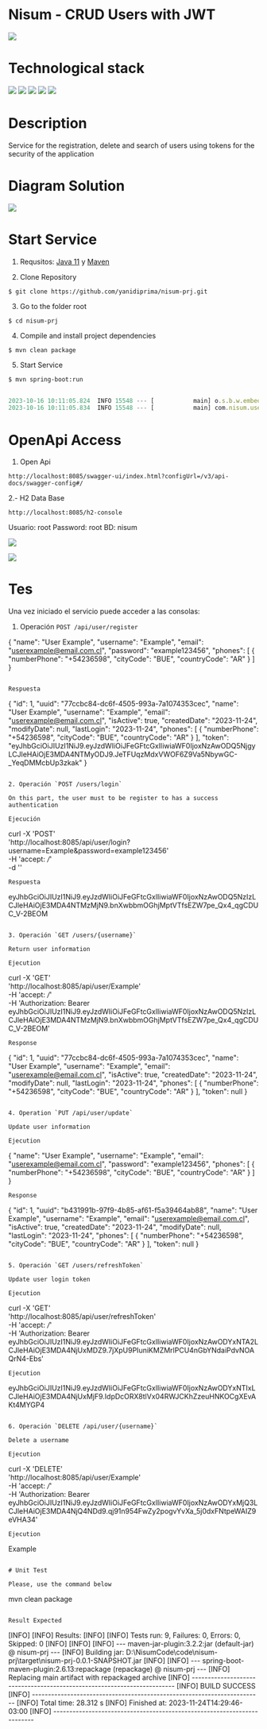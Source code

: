 # Nisum - CRUD Users with JWT

![](https://img.shields.io/badge/build-success-brightgreen.svg)

# Technological stack

![](https://img.shields.io/badge/java_11-✓-blue.svg)
![](https://img.shields.io/badge/spring_boot-✓-blue.svg)
![](https://img.shields.io/badge/h2_database-✓-blue.svg)
![](https://img.shields.io/badge/jwt-✓-blue.svg)
![](https://img.shields.io/badge/openapi_3-✓-blue.svg)

# Description

Service for the registration, delete and search of users using tokens for the security of the application 

# Diagram Solution

![](./resources/DiagramSolution.png)

# Start Service

1. Requsitos: [Java 11](https://www.java.com/download/) y [Maven](https://maven.apache.org)

2. Clone Repository

```
$ git clone https://github.com/yanidiprima/nisum-prj.git
```

3. Go to the folder root

```
$ cd nisum-prj
```

4. Compile and install project dependencies

```
$ mvn clean package
```

5. Start Service

```
$ mvn spring-boot:run
```

```javascript
 
2023-10-16 10:11:05.824  INFO 15548 --- [           main] o.s.b.w.embedded.tomcat.TomcatWebServer  : Tomcat started on port(s): 8080 (http) with context path ''
2023-10-16 10:11:05.834  INFO 15548 --- [           main] com.nisum.users.ServiceApplication       : Started ServiceApplication in 4.42 seconds (JVM running for 4.894)

```

# OpenApi Access
 

1. Open Api

`http://localhost:8085/swagger-ui/index.html?configUrl=/v3/api-docs/swagger-config#/` 

2.- H2 Data Base

`http://localhost:8085/h2-console` 

Usuario: root
Password: root
BD: nisum

![](./resources/DB_h2.png)


![](./resources/DB_EXAMPLE.png)


# Tes

Una vez iniciado el servicio puede acceder a las consolas:

1. Operación `POST /api/user/register`

{
  "name": "User Example",
  "username": "Example",
  "email": "userexample@email.com.cl",
  "password": "example123456",
  "phones": [
    {
      "numberPhone": "+54236598",
      "cityCode": "BUE",
      "countryCode": "AR"
    }
  ]
}


```

Respuesta

```
{
  "id": 1,
  "uuid": "77ccbc84-dc6f-4505-993a-7a1074353cec",
  "name": "User Example",
  "username": "Example",
  "email": "userexample@email.com.cl",
  "isActive": true,
  "createdDate": "2023-11-24",
  "modifyDate": null,
  "lastLogin": "2023-11-24",
  "phones": [
    {
      "numberPhone": "+54236598",
      "cityCode": "BUE",
      "countryCode": "AR"
    }
  ],
  "token": "eyJhbGciOiJIUzI1NiJ9.eyJzdWIiOiJFeGFtcGxlIiwiaWF0IjoxNzAwODQ5NjgyLCJleHAiOjE3MDA4NTMyODJ9.JeTFUqzMdxVWOF6Z9Va5NbywGC-_YeqDMMcbUp3zkak"
}
```

2. Operación `POST /users/login`

On this part, the user must to be register to has a success authentication

Ejecución
```
curl -X 'POST' \
  'http://localhost:8085/api/user/login?username=Example&password=example123456' \
  -H 'accept: */*' \
  -d ''
```
Respuesta
```
eyJhbGciOiJIUzI1NiJ9.eyJzdWIiOiJFeGFtcGxlIiwiaWF0IjoxNzAwODQ5NzIzLCJleHAiOjE3MDA4NTMzMjN9.bnXwbbmOGhjMptVTfsEZW7pe_Qx4_qgCDUC_V-2BEOM

```

3. Operación `GET /users/{username}`

Return user information

Ejecution
```
curl -X 'GET' \
  'http://localhost:8085/api/user/Example' \
  -H 'accept: */*' \
  -H 'Authorization: Bearer eyJhbGciOiJIUzI1NiJ9.eyJzdWIiOiJFeGFtcGxlIiwiaWF0IjoxNzAwODQ5NzIzLCJleHAiOjE3MDA4NTMzMjN9.bnXwbbmOGhjMptVTfsEZW7pe_Qx4_qgCDUC_V-2BEOM'
```
Response
```
{
  "id": 1,
  "uuid": "77ccbc84-dc6f-4505-993a-7a1074353cec",
  "name": "User Example",
  "username": "Example",
  "email": "userexample@email.com.cl",
  "isActive": true,
  "createdDate": "2023-11-24",
  "modifyDate": null,
  "lastLogin": "2023-11-24",
  "phones": [
    {
      "numberPhone": "+54236598",
      "cityCode": "BUE",
      "countryCode": "AR"
    }
  ],
  "token": null
}
```

4. Operation `PUT /api/user/update`

Update user information

Ejecution

```
{
  "name": "User Example",
  "username": "Example",
  "email": "userexample@email.com.cl",
  "password": "example123456",
  "phones": [
    {
      "numberPhone": "+54236598",
      "cityCode": "BUE",
      "countryCode": "AR"
    }
  ]
}
```
Response
```
{
  "id": 1,
  "uuid": "b431991b-97f9-4b85-af61-f5a39464ab88",
  "name": "User Example",
  "username": "Example",
  "email": "userexample@email.com.cl",
  "isActive": true,
  "createdDate": "2023-11-24",
  "modifyDate": null,
  "lastLogin": "2023-11-24",
  "phones": [
    {
      "numberPhone": "+54236598",
      "cityCode": "BUE",
      "countryCode": "AR"
    }
  ],
  "token": null
}
```

5. Operación `GET /users/refreshToken`

Update user login token

Ejecution
```
curl -X 'GET' \
  'http://localhost:8085/api/user/refreshToken' \
  -H 'accept: */*' \
  -H 'Authorization: Bearer eyJhbGciOiJIUzI1NiJ9.eyJzdWIiOiJFeGFtcGxlIiwiaWF0IjoxNzAwODYxNTA2LCJleHAiOjE3MDA4NjUxMDZ9.7jXpU9PIuniKMZMrlPCU4nGbYNdaiPdvNOAQrN4-Ebs'
  
```
Ejecution
```
eyJhbGciOiJIUzI1NiJ9.eyJzdWIiOiJFeGFtcGxlIiwiaWF0IjoxNzAwODYxNTIxLCJleHAiOjE3MDA4NjUxMjF9.IdpDcORX8tlVx04RWJCKhZzeuHNKOCgXEvAKt4MYGP4
```

6. Operación `DELETE /api/user/{username}`

Delete a username

Ejecution
```
curl -X 'DELETE' \
  'http://localhost:8085/api/user/Example' \
  -H 'accept: */*' \
  -H 'Authorization: Bearer eyJhbGciOiJIUzI1NiJ9.eyJzdWIiOiJFeGFtcGxlIiwiaWF0IjoxNzAwODYxMjQ3LCJleHAiOjE3MDA4NjQ4NDd9.qj91n954FwZy2pogvYvXa_5j0dxFNtpeWAIZ9eVHA34'
  
```
Ejecution
```
Example
```

# Unit Test

Please, use the command below

```
mvn clean package
```

Result Expected
```
[INFO]
[INFO] Results:
[INFO]
[INFO] Tests run: 9, Failures: 0, Errors: 0, Skipped: 0
[INFO]
[INFO]
[INFO] --- maven-jar-plugin:3.2.2:jar (default-jar) @ nisum-prj ---
[INFO] Building jar: D:\NisumCode\code\nisum-prj\target\nisum-prj-0.0.1-SNAPSHOT.jar
[INFO]
[INFO] --- spring-boot-maven-plugin:2.6.13:repackage (repackage) @ nisum-prj ---
[INFO] Replacing main artifact with repackaged archive
[INFO] ------------------------------------------------------------------------
[INFO] BUILD SUCCESS
[INFO] ------------------------------------------------------------------------
[INFO] Total time:  28.312 s
[INFO] Finished at: 2023-11-24T14:29:46-03:00
[INFO] ------------------------------------------------------------------------

```